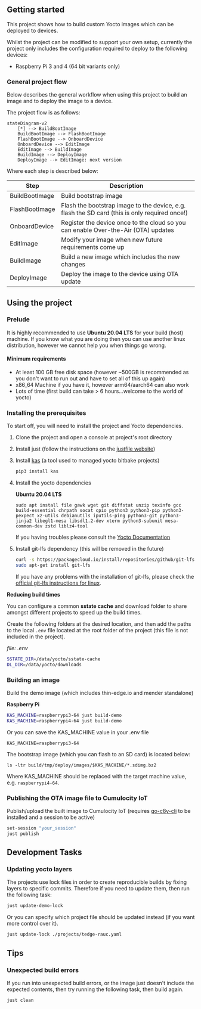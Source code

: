 ## Getting started

This project shows how to build custom Yocto images which can be deployed to devices.

Whilst the project can be modified to support your own setup, currently the project only includes the configuration required to deploy to the following devices:

* Raspberry Pi 3 and 4 (64 bit variants only)


### General project flow

Below describes the general workflow when using this project to build an image and to deploy the image to a device.

The project flow is as follows:

```mermaid
stateDiagram-v2
    [*] --> BuildBootImage
    BuildBootImage --> FlashBootImage
    FlashBootImage --> OnboardDevice
    OnboardDevice --> EditImage
    EditImage --> BuildImage
    BuildImage --> DeployImage
    DeployImage --> EditImage: next version
```

Where each step is described below:

|Step|Description|
-----|-----------|
|BuildBootImage|Build bootstrap image|
|FlashBootImage|Flash the bootstrap image to the device, e.g. flash the SD card (this is only required once!)|
|OnboardDevice|Register the device once to the cloud so you can enable Over-the-Air (OTA) updates|
|EditImage|Modify your image when new future requirements come up|
|BuildImage|Build a new image which includes the new changes|
|DeployImage|Deploy the image to the device using OTA update|


## Using the project

### Prelude

It is highly recommended to use **Ubuntu 20.04 LTS** for your build (host) machine. If you know what you are doing then you can use another linux distribution, however we cannot help you when things go wrong.

#### Minimum requirements

* At least 100 GB free disk space (however ~500GB is recommended as you don't want to run out and have to set all of this up again)
* x86_64 Machine if you have it, however arm64/aarch64 can also work 
* Lots of time (first build can take > 6 hours...welcome to the world of yocto)


### Installing the prerequisites

To start off, you will need to install the project and Yocto dependencies.

1. Clone the project and open a console at project's root directory

2. Install just (follow the instructions on the [justfile website](https://just.systems/man/en/chapter_5.html))

3. Install [kas](https://kas.readthedocs.io/en/latest/) (a tool used to managed yocto bitbake projects)

    ```sh
    pip3 install kas
    ```

4. Install the yocto dependencies

    **Ubuntu 20.04 LTS**

    ```
    sudo apt install file gawk wget git diffstat unzip texinfo gcc build-essential chrpath socat cpio python3 python3-pip python3-pexpect xz-utils debianutils iputils-ping python3-git python3-jinja2 libegl1-mesa libsdl1.2-dev xterm python3-subunit mesa-common-dev zstd liblz4-tool
    ```

    If you having troubles please consult the [Yocto Documentation](https://docs.yoctoproject.org/kirkstone/brief-yoctoprojectqs/index.html#building-your-image)

5. Install git-lfs dependency (this will be removed in the future)

    ```sh
    curl -s https://packagecloud.io/install/repositories/github/git-lfs/script.deb.sh | sudo bash
    sudo apt-get install git-lfs
    ```

    If you have any problems with the installation of git-lfs, please check the [official git-lfs instructions for linux](https://github.com/git-lfs/git-lfs/blob/main/INSTALLING.md).

**Reducing build times**

You can configure a common **sstate cache** and download folder to share amongst different projects to speed up the build times.

Create the following folders at the desired location, and then add the paths to the local `.env` file located at the root folder of the project (this file is not included in the project).

*file: .env*

```sh
SSTATE_DIR=/data/yocto/sstate-cache
DL_DIR=/data/yocto/downloads
```

### Building an image

Build the demo image (which includes thin-edge.io and mender standalone)

**Raspberry Pi**

```sh
KAS_MACHINE=raspberrypi3-64 just build-demo
KAS_MACHINE=raspberrypi4-64 just build-demo
```

Or you can save the KAS_MACHINE value in your .env file

```
KAS_MACHINE=raspberrypi3-64
```

The bootstrap image (which you can flash to an SD card) is located below:

```
ls -ltr build/tmp/deploy/images/$KAS_MACHINE/*.sdimg.bz2
```

Where KAS_MACHINE should be replaced with the target machine value, e.g. `raspberrypi4-64`.

### Publishing the OTA image file to Cumulocity IoT


Publish/upload the built image to Cumulocity IoT (requires [go-c8y-cli](https://goc8ycli.netlify.app/) to be installed and a session to be active)

```sh
set-session "your_session"
just publish
```

## Development Tasks

### Updating yocto layers

The projects use lock files in order to create reproducible builds by fixing layers to specific commits. Therefore if you need to update them, then run the following task:

```sh
just update-demo-lock
```

Or you can specify which project file should be updated instead (if you want more control over it).

```sh
just update-lock ./projects/tedge-rauc.yaml
```

## Tips

### Unexpected build errors

If you run into unexpected build errors, or the image just doesn't include the expected contents, then try running the following task, then build again.

```sh
just clean
```
